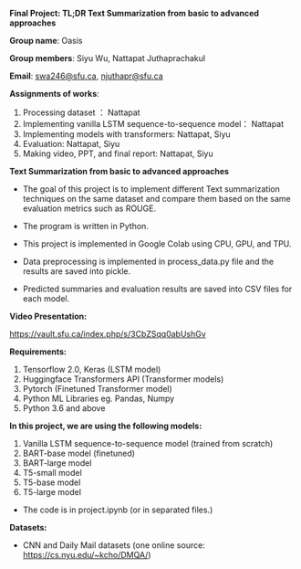**Final Project: TL;DR Text Summarization from basic to advanced approaches**

**Group name**: Oasis

**Group members**: Siyu Wu, Nattapat Juthaprachakul 

**Email**: swa246@sfu.ca, njuthapr@sfu.ca

**Assignments of works**:

1. Processing dataset ： Nattapat
2. Implementing vanilla LSTM sequence-to-sequence model： Nattapat
3. Implementing models with transformers: Nattapat, Siyu
4. Evaluation: Nattapat, Siyu
5. Making video, PPT, and final report: Nattapat, Siyu


**Text Summarization from basic to advanced approaches**

- The goal of this project is to implement different Text summarization techniques on the same dataset and compare them based on the same evaluation metrics such as ROUGE.

- The program is written in Python.
- This project is implemented in Google Colab using CPU, GPU, and TPU.
- Data preprocessing is implemented in process_data.py file and the results are saved into pickle.
- Predicted summaries and evaluation results are saved into CSV files for each model.

**Video Presentation:**

https://vault.sfu.ca/index.php/s/3CbZSqq0abUshGv


**Requirements:**

1. Tensorflow 2.0, Keras (LSTM model)
2. Huggingface Transformers API (Transformer models)
3. Pytorch (Finetuned Transformer model)
4. Python ML Libraries eg. Pandas, Numpy
5. Python 3.6 and above


**In this project, we are using the following models:**

1. Vanilla LSTM sequence-to-sequence model (trained from scratch)
2. BART-base model (finetuned)
3. BART-large model
4. T5-small model
5. T5-base model
6. T5-large model

- The code is in project.ipynb (or in separated files.)

**Datasets:**

- CNN and Daily Mail datasets (one online source: https://cs.nyu.edu/~kcho/DMQA/)
